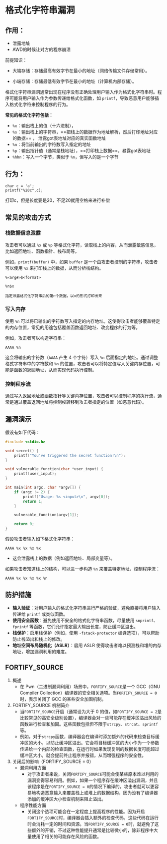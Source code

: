 # 格式化字符串漏洞

## 作用：

- 泄露地址
- AWD的时候让对方的程序崩溃



前提知识：

- 大端存储：存储最高有效字节在最小的地址（网络传输文件存储常用）。

- 小端存储：存储最低有效字节在最小的地址（计算机内部存储）。



格式化字符串漏洞通常出现在程序没有正确处理用户输入作为格式化字符串时。程序可能将用户输入作为参数传递给格式化函数，如 `printf`，导致恶意用户能够插入格式化字符来控制程序的行为。

**常见的格式化字符包括：**

- `%x`：输出栈上的值（十六进制），
- `%s`：输出栈上的字符串，==把栈上的数据作为地址解析，然后打印地址对应的数据== ， 泄露got表地址对应的真实函数地址
- `%n`：将当前输出的字符数写入指定的地址
- `%p`：输出指针值（通常是栈地址），==打印栈上数据==，暴露got表地址
- `%hhn`：写入一个字节，类似于 `%n`，但写入的是一个字节





## 行为：



```
char c = 'a';
printf("%20c",c);
```

打印c，但是长度要是20，不足20就用空格来进行补偿







## 常见的攻击方式

### 栈数据信息泄露

攻击者可以通过 `%x` 或 `%p` 等格式化字符，读取栈上的内容，从而泄露敏感信息，比如返回地址、函数指针、栈布局等。

例如，`printf(buffer)` 中，如果 `buffer` 是一个由攻击者控制的字符串，攻击者可以使用 `%x` 来打印栈上的数据，从而分析栈结构。

```
%<arg#>$<format>

%n$x

指定泄露格式化字符串后的第n个数据，以x的形式打印出来
```



### 写入内存

使用 `%n` 可以将已输出的字符数写入指定的内存地址。这使得攻击者能够覆盖特定的内存位置，常见的用途包括覆盖函数返回地址、改变程序的行为等。

例如，攻击者可以构造字符串：

```
AAAA %n
```

这会将输出的字符数（`AAAA` 产生 4 个字符）写入 `%n` 后面指定的地址。通过调整格式字符串中的字符数和 `%n` 的位置，攻击者可以将特定值写入关键内存位置，可能是函数的返回地址，从而实现代码执行控制。

### 控制程序流

通过写入返回地址或函数指针等关键内存位置，攻击者可以控制程序的执行流，通常是通过覆盖返回地址将控制权转移到攻击者指定的位置（如恶意代码）。



## 漏洞演示



假设有如下代码：

```c
#include <stdio.h>

void secret() {
    printf("You've triggered the secret function!\n");
}

void vulnerable_function(char *user_input) {
    printf(user_input);
}

int main(int argc, char *argv[]) {
    if (argc != 2) {
        printf("Usage: %s <input>\n", argv[0]);
        return 1;
    }

    vulnerable_function(argv[1]);

    return 0;
}
```

假设攻击者输入如下格式化字符串：

```
AAAA %x %x %x %x
```

- 这会泄露栈上的数据（例如返回地址、局部变量等）。

如果攻击者知道栈上的结构，可以进一步构造 `%n` 来覆盖特定地址，控制程序流：

```
AAAA %x %x %x %x %n
```



## 防护措施

- **输入验证**：对用户输入的格式化字符串进行严格的验证，避免直接将用户输入传递给 `printf` 或类似函数。
- **使用安全函数**：避免使用不安全的格式化字符串函数，尽量使用 `snprintf`、`fprintf` 等函数，它们允许指定最大输出长度，防止缓冲区溢出。
- **栈保护**：启用栈保护（例如，使用 `-fstack-protector` 编译选项），可以帮助防止栈溢出和栈上的修改。
- **地址空间布局随机化（ASLR）**：启用 ASLR 使得攻击者难以预测栈和堆的内存地址，增加漏洞利用的难度。





## FORTIFY_SOURCE

1. 概述
   - 在 Pwn（二进制漏洞利用）场景中，`FORTIFY_SOURCE`是一个 GCC（GNU Compiler Collection）编译器的安全相关选项。当`FORTIFY_SOURCE = 0`时，表示关闭了 GCC 的某些安全加固机制。
2. FORTIFY_SOURCE 机制简介
   - 当`FORTIFY_SOURCE`开启（通常设为大于 0 的值，如`FORTIFY_SOURCE = 2`是比较常见的高安全级别设置），编译器会对一些可能存在缓冲区溢出风险的函数进行检查和加固。这些函数包括但不限于`strcpy`、`strcat`、`sprintf`等。
   - 例如，对于`strcpy`函数，编译器会在编译时添加额外的代码来检查目标缓冲区的大小，以防止缓冲区溢出。它会将目标缓冲区的大小作为一个参数传递给一个内部的检查函数，在运行时如果发现复制的数据长度可能超过缓冲区大小，就会提前终止程序并报错，从而增强程序的安全性。
3. 关闭后的影响（FORTIFY_SOURCE = 0）
   - 漏洞利用方面
     - 对于攻击者来说，关闭`FORTIFY_SOURCE`可能会使某些原本难以利用的漏洞变得容易利用。例如，如果一个程序存在缓冲区溢出漏洞，并且该程序是在`FORTIFY_SOURCE = 0`的情况下编译的，攻击者就可以更容易地构造恶意输入来覆盖栈上或堆上的数据结构，因为没有了编译器添加的缓冲区大小检查机制来阻止溢出。
   - 程序性能方面
     - 关闭这个选项可能会在一定程度上提高程序的性能。因为开启`FORTIFY_SOURCE`时，编译器会插入额外的检查代码，这些代码在运行时会消耗一定的时间和资源。当`FORTIFY_SOURCE = 0`时，就避免了这些额外的开销，不过这种性能提升通常是比较微小的，除非程序中大量使用了相关的可能存在风险的函数。